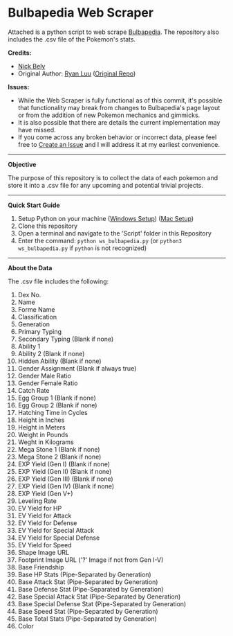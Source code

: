 # Bulbapedia Web Scraper

Attached is a python script to web scrape [Bulbapedia](https://bulbapedia.bulbagarden.net/wiki/Main_Page). The repository also includes the .csv file of the Pokemon's stats.

**Credits:**
- [Nick Bely](https://github.com/nbely)
- Original Author: [Ryan Luu](https://github.com/ryanluuwas) ([Original Repo](https://github.com/ryanluuwas/Bulbapedia-Web-Scraper))


**Issues:**
- While the Web Scraper is fully functional as of this commit, it's possible that functionality may break from changes to Bulbapedia's page layout or from the addition of new Pokemon mechanics and gimmicks.
- It is also possible that there are details the current implementation may have missed.
- If you come across any broken behavior or incorrect data, please feel free to [Create an Issue](https://github.com/nbely/Bulbapedia-Pokedex-Web-Scraper/issues) and I will address it at my earliest convenience.

___

**Objective**

The purpose of this repository is to collect the data of each pokemon and store it into a .csv file for any upcoming and potential trivial projects.

___

**Quick Start Guide**

1. Setup Python on your machine ([Windows Setup](https://docs.python.org/3/using/windows.html)) ([Mac Setup](https://docs.python.org/3/using/mac.html))
2. Clone this repository
3. Open a terminal and navigate to the 'Script' folder in this Repository
4. Enter the command: `python ws_bulbapedia.py` (or `python3 ws_bulbapedia.py` if `python` is not recognized)

___

**About the Data**

The .csv file includes the following:
1. Dex No.
2. Name
3. Forme Name
4. Classification
3. Generation
4. Primary Typing
5. Secondary Typing (Blank if none)
6. Ability 1
7. Ability 2 (Blank if none)
8. Hidden Ability (Blank if none)
9. Gender Assignment (Blank if always true)
10. Gender Male Ratio
11. Gender Female Ratio
12. Catch Rate
13. Egg Group 1 (Blank if none)
14. Egg Group 2 (Blank if none)
15. Hatching Time in Cycles
16. Height in Inches
17. Height in Meters
18. Weight in Pounds
19. Weght in Kilograms
20. Mega Stone 1 (Blank if none)
21. Mega Stone 2 (Blank if none)
22. EXP Yield (Gen I) (Blank if none)
23. EXP Yield (Gen II) (Blank if none)
24. EXP Yield (Gen III) (Blank if none)
25. EXP Yield (Gen IV) (Blank if none)
26. EXP Yield (Gen V+)
27. Leveling Rate
28. EV Yield for HP
29. EV Yield for Attack
30. EV Yield for Defense
31. EV Yield for Special Attack
32. EV Yield for Special Defense
33. EV Yield for Speed
34. Shape Image URL
35. Footprint Image URL ('?' Image if not from Gen I-V)
36. Base Friendship
37. Base HP Stats (Pipe-Separated by Generation)
38. Base Attack Stat (Pipe-Separated by Generation)
39. Base Defense Stat (Pipe-Separated by Generation)
40. Base Special Attack Stat (Pipe-Separated by Generation)
41. Base Special Defense Stat (Pipe-Separated by Generation)
42. Base Speed Stat (Pipe-Separated by Generation)
43. Base Total Stats (Pipe-Separated by Generation)
44. Color
